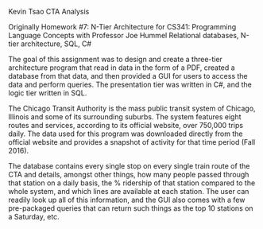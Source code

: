 Kevin Tsao
CTA Analysis

Originally Homework #7: N-Tier Architecture
for CS341: Programming Language Concepts with Professor Joe Hummel
Relational databases, N-tier architecture, SQL, C#

The goal of this assignment was to design and create a three-tier architecture program that read in data in the form of a PDF, created a database from that data, and then provided a GUI for users to access the data and perform queries. The presentation tier was written in C#, and the logic tier written in SQL.

The Chicago Transit Authority is the mass public transit system of Chicago, Illinois and some of its surrounding suburbs. The system features eight routes and services, according to its official website, over 750,000 trips daily. The data used for this program was downloaded directly from the official website and provides a snapshot of activity for that time period (Fall 2016). 

The database contains every single stop on every single train route of the CTA and details, amongst other things, how many people passed through that station on a daily basis, the % ridership of that station compared to the whole system, and which lines are available at each station. The user can readily look up all of this information, and the GUI also comes with a few pre-packaged queries that can return such things as the top 10 stations on a Saturday, etc.
